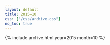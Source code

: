 ```yaml
---
layout: default
title: 2015–10
css: ["/css/archive.css"]
no_toc: true
---
```


{% include archive.html year=2015 month=10 %}
